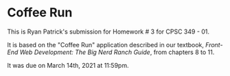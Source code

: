 # Coffee Run

This is Ryan Patrick's submission for Homework # 3 for CPSC 349 - 01.

It is based on the "Coffee Run" application described in our textbook, *Front-End Web Development: The Big Nerd Ranch Guide*, from chapters 8 to 11.

It was due on March 14th, 2021 at 11:59pm.